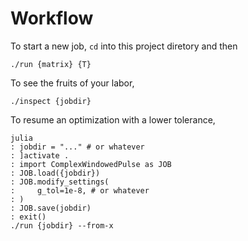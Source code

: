 # Workflow

To start a new job, `cd` into this project diretory and then
```
./run {matrix} {T}
```

To see the fruits of your labor,
```
./inspect {jobdir}
```

To resume an optimization with a lower tolerance,
```
julia
: jobdir = "..." # or whatever
: ]activate .
: import ComplexWindowedPulse as JOB
: JOB.load({jobdir})
: JOB.modify_settings(
:     g_tol=1e-8, # or whatever
: )
: JOB.save(jobdir)
: exit()
./run {jobdir} --from-x
```

